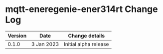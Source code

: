 # mqtt-eneregenie-ener314rt Change Log
| Version | Date | Change details
|---|---|---|
0.1.0|3 Jan 2023|Initial alpha release
